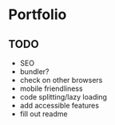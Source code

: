 # Portfolio

## TODO

- SEO
- bundler?
- check on other browsers
- mobile friendliness
- code splitting/lazy loading
- add accessible features
- fill out readme
